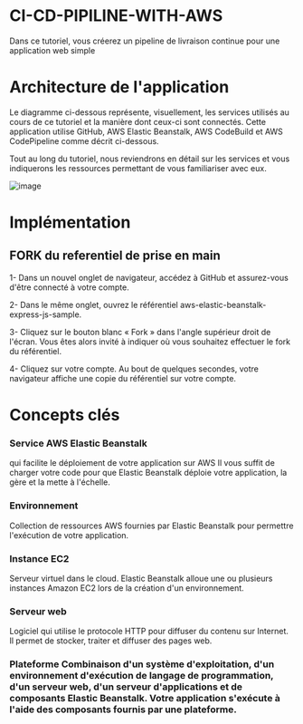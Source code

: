 # CI-CD-PIPILINE-WITH-AWS
Dans ce tutoriel, vous créerez un pipeline de livraison continue pour une application web simple

# Architecture de l'application
Le diagramme ci-dessous représente, visuellement, les services utilisés au cours de ce tutoriel et la manière dont ceux-ci sont connectés. Cette application utilise GitHub, AWS Elastic Beanstalk, AWS CodeBuild et AWS CodePipeline comme décrit ci-dessous.

Tout au long du tutoriel, nous reviendrons en détail sur les services et vous indiquerons les ressources permettant de vous familiariser avec eux.

![image](https://user-images.githubusercontent.com/44079323/210100426-8c4a66a5-0cb7-4376-ac33-e7ef7147f6f1.png)

# Implémentation
## FORK du referentiel de prise en main

1- Dans un nouvel onglet de navigateur, accédez à GitHub et assurez-vous d'être connecté à votre compte.

2- Dans le même onglet, ouvrez le référentiel aws-elastic-beanstalk-express-js-sample.

3- Cliquez sur le bouton blanc « Fork » dans l'angle supérieur droit de l'écran. Vous êtes alors invité à indiquer où vous souhaitez effectuer le fork du référentiel.

4- Cliquez sur votre compte. Au bout de quelques secondes, votre navigateur affiche une copie du référentiel sur votre compte.

# Concepts clés
### Service AWS Elastic Beanstalk 

qui facilite le déploiement de votre application sur AWS Il vous suffit de charger votre code pour que Elastic Beanstalk déploie votre application, la gère et la mette à l'échelle.

### Environnement 

Collection de ressources AWS fournies par Elastic Beanstalk pour permettre l'exécution de votre application.

### Instance EC2 

Serveur virtuel dans le cloud. Elastic Beanstalk alloue une ou plusieurs instances Amazon EC2 lors de la création d'un environnement.

### Serveur web 

Logiciel qui utilise le protocole HTTP pour diffuser du contenu sur Internet. Il permet de stocker, traiter et diffuser des pages web.

### Plateforme Combinaison d'un système d'exploitation, d'un environnement d'exécution de langage de programmation, d'un serveur web, d'un serveur d'applications et de composants Elastic Beanstalk. Votre application s'exécute à l'aide des composants fournis par une plateforme.
